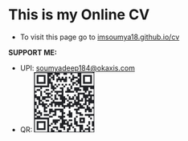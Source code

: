 # This is my Online CV

 - To visit this page go to [imsoumya18.github.io/cv](https://imsoumya18.github.io/cv)


 **SUPPORT ME:**
 - UPI: soumyadeep184@okaxis.com
 - QR: <img src="https://github.com/imsoumya18/cv/blob/master/images/UPI.jpg" height="120" width="120" style="border-left: 130px">
